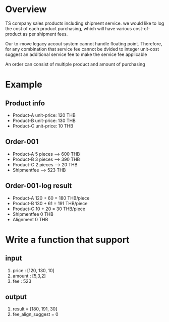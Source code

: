 # Overview
TS company sales products including shipment service.
we would like to log the cost of each product purchasing,
which will have various cost-of-product as per shipment fees.

Our to-move legacy accout system cannot handle floating point.
Therefore, for any combination that service fee cannot be dvided to integer unit-cost
suggest an additional service fee to make the service fee applicable

An order can consist of multiple product and amount of purchasing 

# Example 
## Product info
- Product-A  unit-price: 120 THB
- Product-B  unit-price: 130 THB
- Product-C  unit-price:  10 THB

## Order-001
- Product-A  5 pieces  --> 600 THB
- Product-B  3 pieces  --> 390 THB
- Product-C  2 pieces  -->  20 THB
- Shipmentfee          --> 523 THB

## Order-001-log result
- Product-A  120 + 60 = 180 THB/piece
- Product-B  130 + 61 = 191 THB/piece
- Product-C   10 + 20 =  30 THB/piece
- Shipmentfee             0 THB
- Alignment               0 THB

# Write a function that support 
## input
1. price : [120, 130, 10]
2. amount : [5,3,2]
3. fee : 523

## output
1. result = [180, 191, 30]
2. fee_align_suggest = 0
